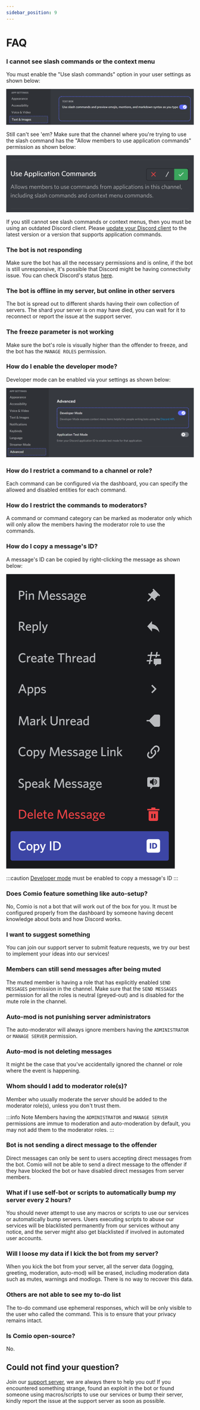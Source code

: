 ```yaml
---
sidebar_position: 9
---
```


# FAQ

### I cannot see slash commands or the context menu
You must enable the "Use slash commands" option in your user settings as shown below:

<img className="docImg" alt="User settings for slash commands" src="/img/docs/0f99fca0ac9ea66e198d02b9d65b0e35.png" />

Still can't see 'em? Make sure that the channel where you're trying to use the slash command has the "Allow members to use application commands" permission as shown below:

<img className="imgAuto smImg" alt="Channel settings for slash commands" src="/img/docs/cef634be9994ad04cf3d5fc3ff9b2be4.png" />

If you still cannot see slash commands or context menus, then you must be using an outdated Discord client. Please [update your Discord client](https://discord.com/download) to the latest version or a version that supports application commands.

### The bot is not responding
Make sure the bot has all the necessary permissions and is online, if the bot is still unresponsive, it's possible that Discord might be having connectivity issue. You can check Discord's status [here](https://discordstatus.com).

### The bot is offline in my server, but online in other servers
The bot is spread out to different shards having their own collection of servers. The shard your server is on may have died, you can wait for it to reconnect or report the issue at the support server.

### The freeze parameter is not working
Make sure the bot's role is visually higher than the offender to freeze, and the bot has the `MANAGE ROLES` permission.

### How do I enable the developer mode?
Developer mode can be enabled via your settings as shown below:

<img className="docImg" src="/img/docs/0137c02aaa125de35732a49cdc84d852.png" />

### How do I restrict a command to a channel or role?
Each command can be configured via the dashboard, you can specify the allowed and disabled entities for each command.

### How do I restrict the commands to moderators?
A command or command category can be marked as moderator only which will only allow the members having the moderator role to use the commands.

### How do I copy a message's ID?
A message's ID can be copied by right-clicking the message as shown below:

<img className="imgAuto" src="/img/docs/b90f2a45168be0be9f195e0625959a62.png" />

:::caution
[Developer mode](/docs/faq#how-do-i-enable-the-developer-mode) must be enabled to copy a message's ID
:::

### Does Comio feature something like auto-setup?
No, Comio is not a bot that will work out of the box for you. It must be configured properly from the dashboard by someone having decent knowledge about bots and how Discord works.

### I want to suggest something
You can join our support server to submit feature requests, we try our best to implement your ideas into our services!

### Members can still send messages after being muted
The muted member is having a role that has explicitly enabled `SEND MESSAGES` permission in the channel. Make sure that the `SEND MESSAGES` permission for all the roles is neutral (greyed-out) and is disabled for the mute role in the channel.

### Auto-mod is not punishing server administrators
The auto-moderator will always ignore members having the `ADMINISTRATOR` or `MANAGE SERVER` permission.

### Auto-mod is not deleting messages
It might be the case that you've accidentally ignored the channel or role where the event is happening.

### Whom should I add to moderator role(s)?
Member who usually moderate the server should be added to the moderator role(s), unless you don't trust them.

:::info Note
Members having the `ADMINISTRATOR` and `MANAGE SERVER` permissions are immue to moderation and auto-moderation by default, you may not add them to the moderator roles.
:::

### Bot is not sending a direct message to the offender
Direct messages can only be sent to users accepting direct messages from the bot. Comio will not be able to send a direct message to the offender if they have blocked the bot or have disabled direct messages from server members.

### What if I use self-bot or scripts to automatically bump my server every 2 hours?
You should never attempt to use any macros or scripts to use our services or automatically bump servers. Users executing scripts to abuse our services will be blacklisted permanently from our services without any notice, and the server might also get blacklisted if involved in automated user accounts.

### Will I loose my data if I kick the bot from my server?
When you kick the bot from your server, all the server data (logging, greeting, moderation, auto-mod) will be erased, including moderation data such as mutes, warnings and modlogs. There is no way to recover this data.

### Others are not able to see my to-do list
The to-do command use ephemeral responses, which will be only visible to the user who called the command. This is to ensure that your privacy remains intact.

### Is Comio open-source?
No.

## Could not find your question?
Join our [support server](https://comio.cf/), we are always there to help you out! If you encountered something strange, found an exploit in the bot or found someone using macros/scripts to use our services or bump their server, kindly report the issue at the support server as soon as possible.
